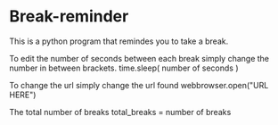 # Break-reminder

This is a python program that remindes you to take a break. 

To edit the number of seconds between each break simply change the number in between brackets.
       time.sleep( number of seconds ) 
       
To change the url simply change the url found
       webbrowser.open("URL HERE")
       
The total number of breaks 
       total_breaks = number of breaks
